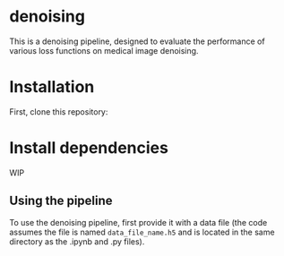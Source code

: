 # denoising
This is a denoising pipeline, designed to evaluate the performance of various loss functions on medical image denoising.

# Installation

First, clone this repository:

# Install dependencies

WIP

## Using the pipeline

To use the denoising pipeline, first provide it with a data file (the code assumes the file is named `data_file_name.h5` and is located in the same directory as the .ipynb and .py files). 
